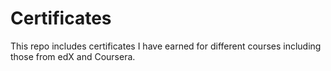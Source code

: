 # Certificates
This repo includes certificates I have earned for different courses including those from edX and Coursera.
